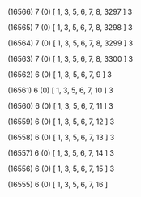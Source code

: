 (16566) 7 (0) [ 1, 3, 5, 6, 7, 8, 3297 ] 3 


(16565) 7 (0) [ 1, 3, 5, 6, 7, 8, 3298 ] 3 


(16564) 7 (0) [ 1, 3, 5, 6, 7, 8, 3299 ] 3 


(16563) 7 (0) [ 1, 3, 5, 6, 7, 8, 3300 ] 3 


(16562) 6 (0) [ 1, 3, 5, 6, 7, 9 ] 3 


(16561) 6 (0) [ 1, 3, 5, 6, 7, 10 ] 3 


(16560) 6 (0) [ 1, 3, 5, 6, 7, 11 ] 3 


(16559) 6 (0) [ 1, 3, 5, 6, 7, 12 ] 3 


(16558) 6 (0) [ 1, 3, 5, 6, 7, 13 ] 3 


(16557) 6 (0) [ 1, 3, 5, 6, 7, 14 ] 3 


(16556) 6 (0) [ 1, 3, 5, 6, 7, 15 ] 3 


(16555) 6 (0) [ 1, 3, 5, 6, 7, 16 ]  


